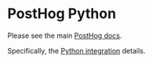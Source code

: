 # PostHog Python

Please see the main [PostHog docs](https://posthog.com/docs).

Specifically, the [Python integration](https://posthog.com/docs/integrations/python-integration) details.
